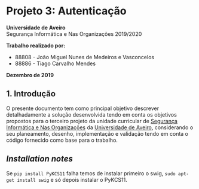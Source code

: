 # Projeto 3: Autenticação 

**Universidade de Aveiro**  
Segurança Informática e Nas Organizações 2019/2020  

**Trabalho realizado por:**  

* 88808 - João Miguel Nunes de Medeiros e Vasconcelos 
* 88886 - Tiago Carvalho Mendes  

**Dezembro de 2019**  

## **1. Introdução**  

O presente documento tem como principal objetivo descrever detalhadamente a solução desenvolvida tendo em conta os objetivos propostos para o terceiro projeto da unidade curricular de [Segurança Informática e Nas Organizações](https://www.ua.pt/pt/uc/4143) da [Universidade de Aveiro](www.ua.pt), considerando o seu planeamento, desenho, implementação e validação tendo em conta o código fornecido como base para o trabalho. 


## *Installation notes*

Se `pip install PyKCS11` falha temos de instalar primeiro o swig, `sudo apt-get install swig`  e só depois instalar o PyKCS11.
